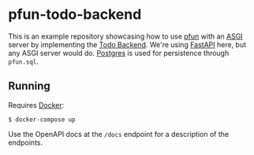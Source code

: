# pfun-todo-backend
This is an example repository showcasing how to use [pfun](http://pfun.rtfd.io) with an [ASGI](https://asgi.readthedocs.io/en/latest/)
server by implementing the [Todo Backend](https://todobackend.com/). We're using [FastAPI](https://fastapi.tiangolo.com/) here, 
but any ASGI server would do. [Postgres](https://www.postgresql.org/) is used for persistence through `pfun.sql`.

## Running
Requires [Docker](https://www.docker.com/):
```console
$ docker-compose up
```

Use the OpenAPI docs at the `/docs` endpoint for a description of the endpoints.
